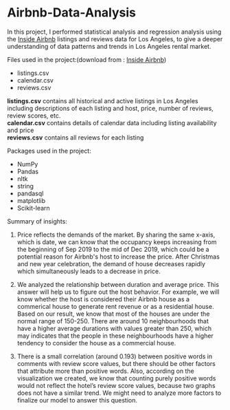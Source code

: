# Airbnb-Data-Analysis

In this project, I performed statistical analysis and regression analysis using the [Inside Airbnb](http://insideairbnb.com/get-the-data.html) listings and reviews data for Los Angeles, to give a deeper understanding of data patterns and trends in Los Angeles rental market.

Files used in the project:(download from : [Inside Airbnb](http://insideairbnb.com/get-the-data.html))
* listings.csv
* calendar.csv
* reviews.csv

**listings.csv** contains all historical and active listings in Los Angeles including descriptions of each listing and host, price, number of reviews, review scores, etc.   
**calendar.csv** contains details of calendar data including listing availability and price  
**reviews.csv** contains all reviews for each listing  

Packages used in the project:
* NumPy
* Pandas
* nltk
* string
* pandasql
* matplotlib
* Scikit-learn  

Summary of insights:  

1. Price reflects the demands of the market. By sharing the same x-axis, which is date, we can know that the occupancy keeps increasing from the beginning of Sep 2019 to the mid of Dec 2019, which could be a potential reason for Airbnb's host to increase the price. After Christmas and new year celebration, the demand of house decreases rapidly which simultaneously leads to a decrease in price.

2. We analyzed the relationship between duration and average price. This answer will help us to figure out the host behavior. For example, we will know whether the host is considered their Airbnb house as a commerical house to generate rent revenue or as a residential house. Based on our result, we know that most of the houses are under the normal range of 150-250. There are around 10 neighbourhoods that have a higher average durations with values greater than 250, which may indicates that the people in these neighbourhoods have a higher tendency to consider the house as a commercial house.

3. There is a small correlation (around 0.193) between positive words in comments with review score values, but there should be other factors that attribute more than positive words. Also, according on the visualization we created, we know that counting purely positive words would not reflect the hotel’s review score values, because two graphs does not have a similar trend. We might need to analyze more factors to finalize our model to answer this question.
